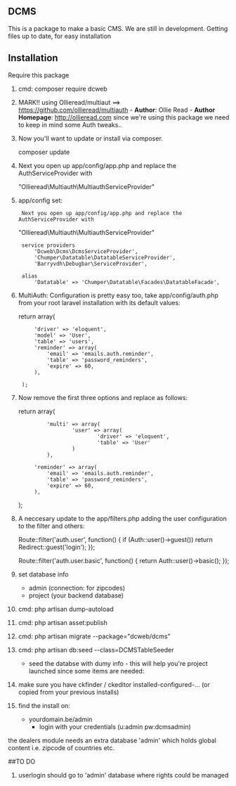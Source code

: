 ## DCMS

This is a package to make a basic CMS.
We are still in development. Getting files up to date, for easy installation


## Installation

Require this package 

1. cmd:  composer require 
          dcweb

2. MARK!! using Ollieread/multiaut ==> https://github.com/ollieread/multiauth
		- **Author**: Ollie Read 
		- **Author Homepage**: http://ollieread.com
		since we're using this package we need to keep in mind some Auth tweaks..

3. Now you'll want to update or install via composer.

    composer update

4. Next you open up app/config/app.php and replace the AuthServiceProvider with

    "Ollieread\Multiauth\MultiauthServiceProvider"


5. app/config set:

		Next you open up app/config/app.php and replace the AuthServiceProvider with

    "Ollieread\Multiauth\MultiauthServiceProvider"
		
		
		service providers 
			'Dcweb\Dcms\DcmsServiceProvider',
			'Chumper\Datatable\DatatableServiceProvider',
			'Barryvdh\Debugbar\ServiceProvider',	
		
		alias
			'Datatable' => 'Chumper\Datatable\Facades\DatatableFacade',

6. MultiAuth: Configuration is pretty easy too, take app/config/auth.php from your root laravel installation with its default values:

    return array(
		
			'driver' => 'eloquent',
			'model' => 'User',
			'table' => 'users',
			'reminder' => array(
				'email' => 'emails.auth.reminder',
				'table' => 'password_reminders',
				'expire' => 60,
			),
			
		);

7. Now remove the first three options and replace as follows:

    return array(
			
				'multi' => array(
						'user' => array(
								'driver' => 'eloquent',
								'table' => 'User'
						)
				),
	
			'reminder' => array(
				'email' => 'emails.auth.reminder',
				'table' => 'password_reminders',
				'expire' => 60,
			),
	);

8. A neccesary update to the app/filters.php adding the user configuration to the filter and others:
	
	Route::filter('auth.user', function()
	{
		if (Auth::user()->guest()) return Redirect::guest('login');
	});
	
	
	Route::filter('auth.user.basic', function()
	{
		return Auth::user()->basic();
	});
		
9. set database info
	- admin (connection: for zipcodes)
	- project (your backend database)

10. cmd: php artisan dump-autoload

11. cmd: php artisan asset:publish

12. cmd: php artisan migrate --package="dcweb/dcms" 

13. cmd: php artisan db:seed --class=DCMSTableSeeder
    - seed the databse with dumy info - this will help you're project launched since some items are needed: 

14. make sure you have ckfinder / ckeditor installed-configured-... (or copied from your previous installs)

15. find the install on:
    - yourdomain.be/admin
		- login with your credentials (u:admin pw:dcmsadmin)
		
the dealers module needs an extra database 'admin' which holds global content i.e. zipcode of countries etc.

##TO DO
1. userlogin should go to 'admin' database where rights could be managed

